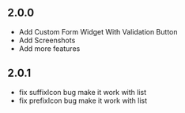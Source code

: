 ## 2.0.0

* Add Custom Form Widget With Validation Button
* Add Screenshots
* Add more features

## 2.0.1

* fix  suffixIcon bug make it work with list
* fix  prefixIcon bug make it work with list



